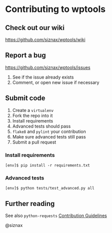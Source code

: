 Contributing to wptools
=======================

Check out our wiki
------------------

https://github.com/siznax/wptools/wiki


Report a bug
------------

https://github.com/siznax/wptools/issues

1. See if the issue already exists
1. Comment, or open new issue if necessary


Submit code
-----------

1. Create a ``virtualenv``
1. Fork the repo into it
1. Install requirements
1. Advanced tests should pass
1. ``flake8`` and ``pylint`` your contribution
1. Make sure advanced tests still pass
1. Submit a pull request


### Install requirements

```
[env]$ pip install -r requirements.txt
```


### Advanced tests

```shell
[env]$ python tests/test_advanced.py all
```


Further reading
---------------

See also ``python-requests`` [Contribution Guidelines](https://github.com/kennethreitz/requests/blob/master/CONTRIBUTING.md)


@siznax

